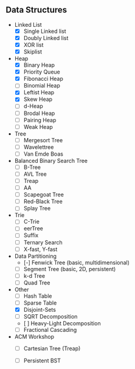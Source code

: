 ## Data Structures

- Linked List
	- [x] Single Linked list
    - [x] Doubly Linked list
	- [x] XOR list
	- [x] Skiplist

- Heap
	- [x] Binary Heap
	- [x] Priority Queue
	- [x] Fibonacci Heap
	- [ ] Binomial Heap
	- [x] Leftist Heap
	- [x] Skew Heap
	- [ ] d-Heap
	- [ ] Brodal Heap
	- [ ] Pairing Heap
	- [ ] Weak Heap

- Tree
	- [ ] Mergesort Tree
	- [ ] Wavelettree
	- [ ] Van Emde Boas

- Balanced Binary Search Tree
	- [ ] B-Tree
	- [ ] AVL Tree
	- [ ] Treap
	- [ ] AA
	- [ ] Scapegoat Tree
	- [ ] Red-Black Tree
	- [ ] Splay Tree

- Trie
	- [ ] C-Trie
	- [ ] eerTree
	- [ ] Suffix
	- [ ] Ternary Search
	- [ ] X-fast, Y-fast

- Data Partitioning
	- [-] Fenwick Tree (basic, multidimensional)
	- [ ] Segment Tree (basic, 2D, persistent)
	- [ ] k-d Tree
	- [ ] Quad Tree

- Other
    - [ ] Hash Table
    - [ ] Sparse Table
    - [x] Disjoint-Sets
    - [ ] SQRT Decomposition
    - [ ] Heavy-Light Decomposition
    - [ ] Fractional Cascading

- ACM Workshop
	- [ ] Cartesian Tree (Treap)
	- [ ] Persistent BST

